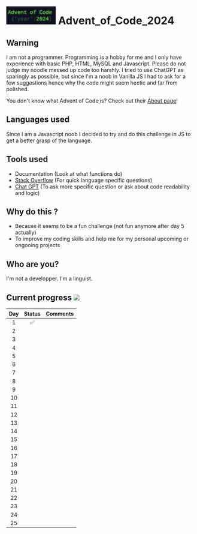 # <img src="/AoC_logo.png" height="48rem"> Advent_of_Code_2024

## Warning

I am not a programmer. Programming is a hobby for me and I only have experience with basic PHP, HTML, MySQL and Javascript. Please do not judge my noodle messed up code too harshly. I tried to use ChatGPT as sparingly as possible, but since I'm a noob in Vanilla JS I had to ask for a few suggestions hence why the code might seem hectic and far from polished.

You don't know what Advent of Code is? Check out their [About page](https://adventofcode.com/2023/about)!

## Languages used

Since I am a Javascript noob I decided to try and do this challenge in JS to get a better grasp of the language.

## Tools used

- Documentation (Look at what functions do)
- [Stack Overflow](https://stackoverflow.com/) (For quick language specific questions)
- [Chat GPT](https://chat.openai.com/) (To ask more specific question or ask about code readability and logic)

## Why do this ?

- Because it seems to be a fun challenge (not fun anymore after day 5 actually)
- To improve my coding skills and help me for my personal upcoming or ongooing projects

## Who are you?

I'm not a developper. I'm a linguist.

## Current progress ![](https://geps.dev/progress/4)

| Day | Status | Comments |
| :-: | :----: | :------- |
|  1  |   ✅   |          |
|  2  |        |          |
|  3  |        |          |
|  4  |        |          |
|  5  |        |          |
|  6  |        |          |
|  7  |        |          |
|  8  |        |          |
|  9  |        |          |
| 10  |        |          |
| 11  |        |          |
| 12  |        |          |
| 13  |        |          |
| 14  |        |          |
| 15  |        |          |
| 16  |        |          |
| 17  |        |          |
| 18  |        |          |
| 19  |        |          |
| 20  |        |          |
| 21  |        |          |
| 22  |        |          |
| 23  |        |          |
| 24  |        |          |
| 25  |        |          |
